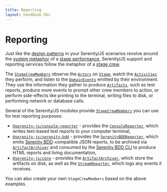 ```yaml
---
title: Reporting
layout: handbook.hbs
---
```

# Reporting

Just like the [design patterns](/handbook/design/index.html) in your Serenity/JS scenarios revolve around the [system metaphor](http://www.extremeprogramming.org/rules/metaphor.html) of a [stage performance](/handbook/thinking-in-serenity-js/screenplay-pattern.html), Serenity/JS support and reporting services follow the metaphor of a [stage crew](https://en.wikipedia.org/wiki/Running_crew).

The [`StageCrewMembers`](/modules/core/class/src/stage/StageCrewMember.ts~StageCrewMember.html) observe the [`Actors`](/handbook/design/actors.html) on [`Stage`](/modules/core/class/src/stage/Stage.ts~Stage.html), watch the [`Activities`](/modules/core/class/src/screenplay/Activity.ts~Activity.html) they perform, and listen to the [`DomainEvents`](/modules/core/identifiers.html#events) emitted by their environment. They use the information they gather to produce [`Artifacts`](/modules/core/class/src/model/Artifact.ts~Artifact.html), such as test reports, produce more events to prompt other crew members to action, or perform side-effects like printing to the terminal, writing files to disk, or performing network or database calls.

Several of the Serenity/JS modules provide [`StageCrewMembers`](/modules/core/class/src/stage/StageCrewMember.ts~StageCrewMember.html) you can use for test reporting purposes:
- [`@serenity-js/console-reporter`](/modules/console-reporter) - provides the [`ConsoleReporter`](/modules/console-reporter/class/src/stage/crew/console-reporter/ConsoleReporter.ts~ConsoleReporter.html), which writes text-based test reports to your computer terminal,
- [`@serenity-js/serenity-bdd`](/modules/serenity-bdd) - provides the [`SerenityBDDReporter`](/modules/serenity-bdd/class/src/stage/crew/serenity-bdd-reporter/SerenityBDDReporter.ts~SerenityBDDReporter.html), which emits [Serenity BDD](https://serenity-bdd.github.io/theserenitybook/latest/index.html)-compatible JSON reports, to be archived via [`ArtifactArchiver`](/modules/core/class/src/stage/crew/artifact-archiver/ArtifactArchiver.ts~ArtifactArchiver.html) and consumed by the [Serenity BDD CLI](/modules/serenity-bdd/#serenity-bdd-living-documentation) to produce HTML reports and living documentation,
- [`@serenity-js/core`](/modules/core) - provides the [`ArtifactArchiver`](/modules/core/class/src/stage/crew/artifact-archiver/ArtifactArchiver.ts~ArtifactArchiver.html), which store the artifacts on disk, as well as the [`StreamReporter`](/modules/core/class/src/stage/crew/stream-reporter/StreamReporter.ts~StreamReporter.html), which logs any events it receives.

You can also create your own `StageCrewMembers` based on the above examples.
